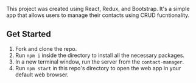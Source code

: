 This project was created using React, Redux, and Bootstrap. It's a simple app that allows users to manage their contacts using CRUD fucntionality.

## Get Started
1. Fork and clone the repo.
2. Run `npm i` inside the directory to install all the necessary packages.
3. In a new terminal window, run the server from the `contact-manager`.
4. Run `npm start` in this repo's directory to open the web app in your default web browser.


